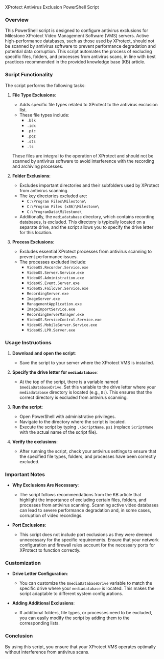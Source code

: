 XProtect Antivirus Exclusion PowerShell Script

### Overview

This PowerShell script is designed to configure antivirus exclusions for Milestone XProtect Video Management Software (VMS) servers. Active high-performance databases, such as those used by XProtect, should not be scanned by antivirus software to prevent performance degradation and potential data corruption. This script automates the process of excluding specific files, folders, and processes from antivirus scans, in line with best practices recommended in the provided knowledge base (KB) article.

### Script Functionality

The script performs the following tasks:

1. **File Type Exclusions**:
   - Adds specific file types related to XProtect to the antivirus exclusion list.
   - These file types include:
     - `.blk`
     - `.idx`
     - `.pic`
     - `.pqz`
     - `.sts`
     - `.ts`

   These files are integral to the operation of XProtect and should not be scanned by antivirus software to avoid interference with the recording and archiving processes.

2. **Folder Exclusions**:
   - Excludes important directories and their subfolders used by XProtect from antivirus scanning.
   - The key directories excluded are:
     - `C:\Program Files\Milestone\`
     - `C:\Program Files (x86)\Milestone\`
     - `C:\ProgramData\Milestone\`
   - Additionally, the `mediadatabase` directory, which contains recording databases, is excluded. This directory is typically located on a separate drive, and the script allows you to specify the drive letter for this location.

3. **Process Exclusions**:
   - Excludes essential XProtect processes from antivirus scanning to prevent performance issues.
   - The processes excluded include:
     - `VideoOS.Recorder.Service.exe`
     - `VideoOS.Server.Service.exe`
     - `VideoOS.Administration.exe`
     - `VideoOS.Event.Server.exe`
     - `VideoOS.Failover.Service.exe`
     - `RecordingServer.exe`
     - `ImageServer.exe`
     - `ManagementApplication.exe`
     - `ImageImportService.exe`
     - `RecordingServerManager.exe`
     - `VideoOS.ServiceControl.Service.exe`
     - `VideoOS.MobileServer.Service.exe`
     - `VideoOS.LPR.Server.exe`

### Usage Instructions

1. **Download and open the script**: 
   - Save the script to your server where the XProtect VMS is installed.

2. **Specify the drive letter for `mediadatabase`**:
   - At the top of the script, there is a variable named `$mediaDatabaseDrive`. Set this variable to the drive letter where your `mediadatabase` directory is located (e.g., `D:`). This ensures that the correct directory is excluded from antivirus scanning.

3. **Run the script**:
   - Open PowerShell with administrative privileges.
   - Navigate to the directory where the script is located.
   - Execute the script by typing `.\ScriptName.ps1` (replace `ScriptName` with the actual name of the script file).

4. **Verify the exclusions**:
   - After running the script, check your antivirus settings to ensure that the specified file types, folders, and processes have been correctly excluded.

### Important Notes

- **Why Exclusions Are Necessary**: 
   - The script follows recommendations from the KB article that highlight the importance of excluding certain files, folders, and processes from antivirus scanning. Scanning active video databases can lead to severe performance degradation and, in some cases, corruption of video recordings.

- **Port Exclusions**: 
   - This script does not include port exclusions as they were deemed unnecessary for the specific requirements. Ensure that your network configuration and firewall rules account for the necessary ports for XProtect to function correctly.

### Customization

- **Drive Letter Configuration**:
   - You can customize the `$mediaDatabaseDrive` variable to match the specific drive where your `mediadatabase` is located. This makes the script adaptable to different system configurations.

- **Adding Additional Exclusions**:
   - If additional folders, file types, or processes need to be excluded, you can easily modify the script by adding them to the corresponding lists.

### Conclusion

By using this script, you ensure that your XProtect VMS operates optimally without interference from antivirus scans.
